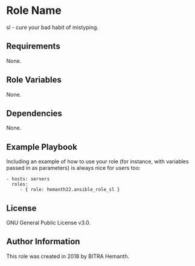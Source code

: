 Role Name
=========

sl - cure your bad habit of mistyping.

Requirements
------------

None.

Role Variables
--------------

None.

Dependencies
------------

None.

Example Playbook
----------------

Including an example of how to use your role (for instance, with variables passed in as parameters) is always nice for users too:

    - hosts: servers
      roles:
         - { role: hemanth22.ansible_role_sl }

License
-------

GNU General Public License v3.0.

Author Information
------------------

This role was created in 2018 by BITRA Hemanth.
